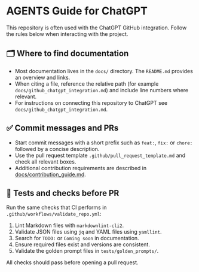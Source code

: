 # AGENTS Guide for ChatGPT

This repository is often used with the ChatGPT GitHub integration. Follow the rules below when interacting with the project.

## 🗂 Where to find documentation
- Most documentation lives in the `docs/` directory. The `README.md` provides an overview and links.
- When citing a file, reference the relative path (for example `docs/github_chatgpt_integration.md`) and include line numbers where relevant.
- For instructions on connecting this repository to ChatGPT see `docs/github_chatgpt_integration.md`.

## ✅ Commit messages and PRs
- Start commit messages with a short prefix such as `feat:`, `fix:` or `chore:` followed by a concise description.
- Use the pull request template `.github/pull_request_template.md` and check all relevant boxes.
- Additional contribution requirements are described in [docs/contribution_guide.md](docs/contribution_guide.md).

## 🧪 Tests and checks before PR
Run the same checks that CI performs in `.github/workflows/validate_repo.yml`:
1. Lint Markdown files with `markdownlint-cli2`.
2. Validate JSON files using `jq` and YAML files using `yamllint`.
3. Search for `TODO:` or `Coming soon` in documentation.
4. Ensure required files exist and versions are consistent.
5. Validate the golden prompt files in `tests/golden_prompts/`.

All checks should pass before opening a pull request.

